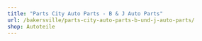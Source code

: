 ```yaml
---
title: "Parts City Auto Parts - B & J Auto Parts"
url: /bakersville/parts-city-auto-parts-b-und-j-auto-parts/
shop: Autoteile
---
```

